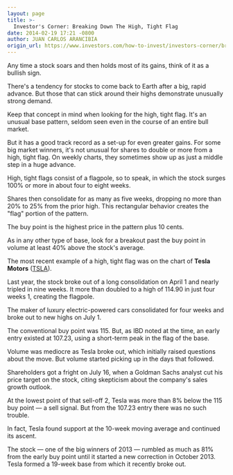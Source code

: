 ```yaml
---
layout: page
title: >-
  Investor's Corner: Breaking Down The High, Tight Flag
date: 2014-02-19 17:21 -0800
author: JUAN CARLOS ARANCIBIA
origin_url: https://www.investors.com/how-to-invest/investors-corner/breaking-down-the-high-tight-flag/
---
```


Any time a stock soars and then holds most of its gains, think of it as a bullish sign.

There's a tendency for stocks to come back to Earth after a big, rapid advance. But those that can stick around their highs demonstrate unusually strong demand.

Keep that concept in mind when looking for the high, tight flag. It's an unusual base pattern, seldom seen even in the course of an entire bull market.

But it has a good track record as a set-up for even greater gains. For some big market winners, it's not unusual for shares to double or more from a high, tight flag. On weekly charts, they sometimes show up as just a middle step in a huge advance.

High, tight flags consist of a flagpole, so to speak, in which the stock surges 100% or more in about four to eight weeks.

Shares then consolidate for as many as five weeks, dropping no more than 20% to 25% from the prior high. This rectangular behavior creates the "flag" portion of the pattern.

The buy point is the highest price in the pattern plus 10 cents.

As in any other type of base, look for a breakout past the buy point in volume at least 40% above the stock's average.

The most recent example of a high, tight flag was on the chart of **Tesla Motors** ([TSLA](https://research.investors.com/quote.aspx?symbol=TSLA)).

Last year, the stock broke out of a long consolidation on April 1 and nearly tripled in nine weeks. It more than doubled to a high of 114.90 in just four weeks 1, creating the flagpole.

The maker of luxury electric-powered cars consolidated for four weeks and broke out to new highs on July 1.

The conventional buy point was 115. But, as IBD noted at the time, an early entry existed at 107.23, using a short-term peak in the flag of the base.

Volume was mediocre as Tesla broke out, which initially raised questions about the move. But volume started picking up in the days that followed.

Shareholders got a fright on July 16, when a Goldman Sachs analyst cut his price target on the stock, citing skepticism about the company's sales growth outlook.

At the lowest point of that sell-off 2, Tesla was more than 8% below the 115 buy point — a sell signal. But from the 107.23 entry there was no such trouble.

In fact, Tesla found support at the 10-week moving average and continued its ascent.

The stock — one of the big winners of 2013 — rumbled as much as 81% from the early buy point until it started a new correction in October 2013. Tesla formed a 19-week base from which it recently broke out.
